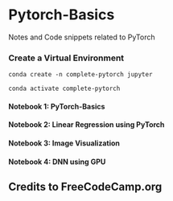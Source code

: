 # Pytorch-Basics
Notes and Code snippets related to PyTorch

### Create a Virtual Environment

```
conda create -n complete-pytorch jupyter
```

```
conda activate complete-pytorch
```

#### Notebook 1: PyTorch-Basics
#### Notebook 2: Linear Regression using PyTorch
#### Notebook 3: Image Visualization
#### Notebook 4: DNN using GPU

## Credits to FreeCodeCamp.org
